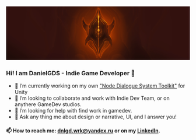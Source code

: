 ![alt_text](https://raw.githubusercontent.com/DanielGDS/danielgds/main/GithubProfileBanner.png)

### Hi! I am DanielGDS - Indie Game Developer 👋

- 🔭 I’m currently working on my own ["Node Dialogue System Toolkit"](https://github.com/DanielGDS/UrNarrativer) for Unity
- 👯 I’m looking to collaborate and work with Indie Dev Team, or on anythere GameDev studios.
- 🤔 I’m looking for help with find work in gamedev.
- 💬 Ask any thing me about design or narrative, UI, and I answer you!

 #### 📫 How to reach me: dnlgd.wrk@yandex.ru or on my [LinkedIn](https://www.linkedin.com/in/danielgds/).

